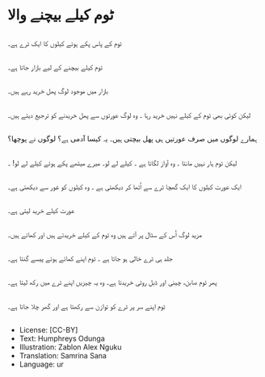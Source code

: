 # ٹوم کیلے بیچنے والا

##
ٹوم کے پاس پکے ہوئے کیلوں کا ایک ٹرے ہے۔

##
ٹوم کیلے بیچنے کے لیے بازار جاتا ہے۔

##
بازار میں موجود لوگ پھل خرید رہے ہیں۔

##
لیکن کوئی بھی ٹوم کے کیلے نہیں خرید رہا ۔ وہ لوگ عورتوں سے پھل خریدنے کو ترجیع دیتے ہیں۔

##
ہمارے لوگوں میں صرف عورتیں ہی پھل بیچتی ہیں۔ یہ کیسا آدمی ہے؟ لوگوں نے پوچھا؟

##
لیکن ٹوم ہار نہیں مانتا ۔ وہ آواز لگاتا ہے ۔ کیلے لے لو۔ میرے میٹھے پکے ہوئے کیلے لے لو! ۔

##
ایک عورت کیلوں کا ایک گھچا ٹرے سے اُٹھا کر دیکھتی ہے ۔ وہ کیلوں کو غور سے دیکھتی ہے۔

##
عورت کیلے خرید لیتی ہے۔

##
مزید لوگ اُس کے سٹال پر آتے ہیں وہ ٹوم کے کیلے خریدتے ہیں اور کھاتے ہیں۔

##
جلد ہی ٹرے خالی ہو جاتا ہے ۔ ٹوم اپنے کمائے ہوئے پیسے گنتا ہے۔

##
پھر ٹوم صابن، چینی اور ڈبل روٹی خریدتا ہے۔ وہ یہ چیزیں اپنے ٹرے میں رکھ لیتا ہے۔

##
ٹوم اپنے سر پر ٹرے کو توازن سے رکھتا ہے اور گھر چلا جاتا ہے۔

##
* License: [CC-BY]
* Text: Humphreys Odunga
* Illustration: Zablon Alex Nguku
* Translation: Samrina Sana
* Language: ur
